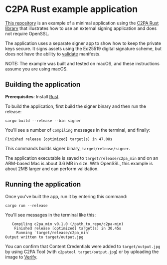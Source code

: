 # C2PA Rust example application

[This repository](https://github.com/contentauth/c2pa-min) is an example of a minimal application using the 
[C2PA Rust library](https://opensource.contentauthenticity.org/docs/rust-sdk/) that illustrates how to use an external 
signing application and does not require OpenSSL.

The application uses a separate signer app to show how to keep the private keys secure.
It signs assets using the Ed25519 digital signature scheme, but does not have the ability to 
[validate](https://opensource.contentauthenticity.org/docs/manifest/manifest-validation) manifests.

NOTE: The example was built and tested on macOS, and these instructions assume you are using macOS. 

## Building the application

**Prerequisites**: Install [Rust](https://www.rust-lang.org/tools/install).

To build the application, first build the signer binary and then run the release:

```
cargo build --release --bin signer
```

You'll see a number of `Compiling` messages in the terminal, and finally:
```
Finished release [optimized] target(s) in 47.08s
```

This commands builds signer binary, `target/release/signer`.  

The application executable is saved to `target/release/c2pa_min` and on an ARM-based Mac is about 3.6 MB in size. With OpenSSL, this example is about 2MB larger and can perform validation.

## Running the application

Once you've built the app, run it by entering this command:

```
cargo run --release
```

You'll see messages in the terminal like this:
```
   Compiling c2pa_min v0.1.0 (/path_to_repo/c2pa-min)
    Finished release [optimized] target(s) in 30.45s
     Running `target/release/c2pa_min`
Output written to target/output.jpg
```

You can confirm that Content Credentials were added to `target/output.jpg` by using C2PA Tool (with `c2patool target/output.jpg`) or by uploading the image to [Verify](https://contentcredentials.org/verify).




